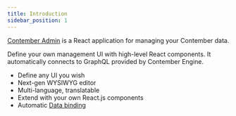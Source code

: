 ```yaml
---
title: Introduction
sidebar_position: 1
---
```


[Contember Admin](https://github.com/contember/admin) is a React application for managing your Contember data.

Define your own management UI with high-level React components. It automatically connects to GraphQL provided by Contember Engine.

- Define any UI you wish
- Next-gen WYSIWYG editor
- Multi-language, translatable
- Extend with your own React.js components
- Automatic [Data binding](/admin/data-binding/overview.md)

